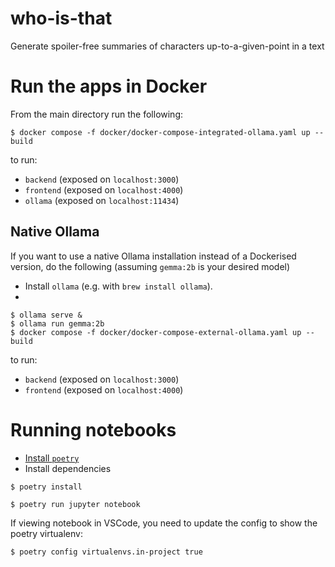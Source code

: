# who-is-that

Generate spoiler-free summaries of characters up-to-a-given-point in a text


# Run the apps in Docker

From the main directory run the following:

```shell
$ docker compose -f docker/docker-compose-integrated-ollama.yaml up --build
```

to run:

- `backend` (exposed on `localhost:3000`)
- `frontend` (exposed on `localhost:4000`)
- `ollama` (exposed on `localhost:11434`)

## Native Ollama

If you want to use a native Ollama installation instead of a Dockerised version, do the following (assuming `gemma:2b` is your desired model)

- Install `ollama` (e.g. with `brew install ollama`).
-

```shell
$ ollama serve &
$ ollama run gemma:2b
$ docker compose -f docker/docker-compose-external-ollama.yaml up --build
```

to run:

- `backend` (exposed on `localhost:3000`)
- `frontend` (exposed on `localhost:4000`)

# Running notebooks

- [Install `poetry`](https://python-poetry.org/docs/#installation)
- Install dependencies

```shell
$ poetry install
```

```shell
$ poetry run jupyter notebook
```

If viewing notebook in VSCode, you need to update the config to show the poetry virtualenv:

```shell
$ poetry config virtualenvs.in-project true
```
